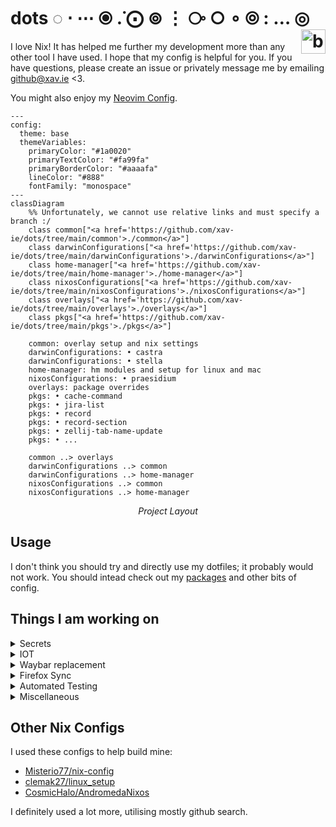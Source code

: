 # dots ◌ ⋅ ⋯ ⦿ .̇ ⨀ ⊚ ⋮ ⧂ ○ ∘ ⦾ : … ◎ <a href="https://builtwithnix.org"><img src="https://builtwithnix.org/badge.svg" alt="built with nix" height="39" align="right"/></a>

I love Nix! It has helped me further my development more than any
other tool I have used. I hope that my config is helpful for you. If you
have questions, please create an issue or privately message me by
emailing github@xav.ie <3.

You might also enjoy my [Neovim Config](https://github.com/xav-ie/xnixvim).

```mermaid
---
config:
  theme: base
  themeVariables:
    primaryColor: "#1a0020"
    primaryTextColor: "#fa99fa"
    primaryBorderColor: "#aaaafa"
    lineColor: "#888"
    fontFamily: "monospace"
---
classDiagram
    %% Unfortunately, we cannot use relative links and must specify a branch :/
    class common["<a href='https://github.com/xav-ie/dots/tree/main/common'>./common</a>"]
    class darwinConfigurations["<a href='https://github.com/xav-ie/dots/tree/main/darwinConfigurations'>./darwinConfigurations</a>"]
    class home-manager["<a href='https://github.com/xav-ie/dots/tree/main/home-manager'>./home-manager</a>"]
    class nixosConfigurations["<a href='https://github.com/xav-ie/dots/tree/main/nixosConfigurations'>./nixosConfigurations</a>"]
    class overlays["<a href='https://github.com/xav-ie/dots/tree/main/overlays'>./overlays</a>"]
    class pkgs["<a href='https://github.com/xav-ie/dots/tree/main/pkgs'>./pkgs</a>"]

    common: overlay setup and nix settings
    darwinConfigurations: • castra
    darwinConfigurations: • stella
    home-manager: hm modules and setup for linux and mac
    nixosConfigurations: • praesidium
    overlays: package overrides
    pkgs: • cache-command
    pkgs: • jira-list
    pkgs: • record
    pkgs: • record-section
    pkgs: • zellij-tab-name-update
    pkgs: • ...

    common ..> overlays
    darwinConfigurations ..> common
    darwinConfigurations ..> home-manager
    nixosConfigurations ..> common
    nixosConfigurations ..> home-manager
```

<div align="center">
    <em>Project Layout</em>
</div>

## Usage

I don't think you should try and directly use my dotfiles; it probably
would not work. You should intead check out my [packages](./pkgs) and
other bits of config.

## Things I am working on

<details>
<summary>Secrets</summary>  
I want to configure secrets the "right way".

- [ ] Use `pass` or `age` to just store all my ENV variables, but
      then it is another master password to remember, so I think I would
      rather figure something out with the bitwarden cli, my manager of
      choice. Honestly, I don't really know the best course of action,
      because what if I want to change my manager?? I might also want to
      just completely forgo bitwarden and just use good old encryption...
      There has to be someone else who thought of this
- [ ] Look into these secret solutions others have worked on:

  - [Secrets Management with SOPS-NIX by Vimjoyer](https://youtube.com/watch?v=G5f6GC7SnhU)
  - [NixOS Secrets Management by Emergent Mind](https://youtube.com/watch?v=G5f6GC7SnhU)
  - [Encrypted Secrets with NixOS](https://xeiaso.net/blog/nixos-encrypted-secrets-2021-01-20/)
  - [A Modern and Secure Desktop Setup](https://discourse.nixos.org/t/a-modern-and-secure-desktop-setup/41154)
  - [We should manage secrets the systemd way!](https://youtube.com/watch?v=YFXwV0ZO9NE)
  - [Alternative way to handle secrets](https://discourse.nixos.org/t/alternative-way-to-handle-secrets/35511)
  - [Introducing Secrix](https://journal.platonic.systems/introducing-secrix)
  - [Handling Secrets in NixOS: An Overview](https://discourse.nixos.org/t/handling-secrets-in-nixos-an-overview-git-crypt-agenix-sops-and-when-to-use-them/35462)
  </details>

<details>
<summary>IOT</summary>  
I have some things in my house that I want control with my computer.

- Computer lights are semi-controllable through `open-rgb -p`, but I
  need to set up more profiles.
- Govee light is controlled via an API. I think I just have to build a
  simple script to do so.
- Apple Home / TP-Link Switches.. I have no idea how to connect to
these yet, but I do know it is annoying to open my phone to turn on
my lights... I probably need to buy a homepod mini to also make them
"always connected" bc my phone takes like 10-20 seconds to connect
to them when I get home, which is really annoying bc it also
sometimes does not connect.
</details>

<details>
<summary>Waybar replacement</summary>  
I am not 100% happy with Waybar. It is a great tool for getting started,
but I want complete control. Also, the blur is controled through hacks.
Vimjoyer made a video on AGS: https://youtube.com/watch?v=GvpTUKaXqNk

I think this is a good idea to learn because it seems extremely
extensible to make future applications.

This should also mean I get keyboad access!

</details>

<details>
<summary>Firefox Sync</summary>

- [ ] I need to just make my firefox configured more through Nix. A
      lot of my plugins and settings are not 100% synced properly.
- [ ] I also need to find a RSS reader that can read/sync with a file
    system. I am currently using FeedBro, but it does not sync between
    my desktop and laptop.
</details>

<details>
<summary>Automated Testing</summary>
You will notice that a lot of my commits are update, then fixing the
update. This is because I update depencies from my desktop or laptop,
and then update from the other. This often leads to build time errors
that only occurs on the other system due to new options/drivers/etc.

There is a person who has a twitter thread (I can't remember who >:[)
who explain how they set up automated Github CI to test their config.

This would be **amazing** and I want to set this up, too.

I also want it to be where it will also boot up the desktop and take a
screenshot of it open and maybe even do some actions.

</details>

<details>
<summary>Miscellaneous</summary>

- [ ] Global mute - this will require building a virtual HID device
      that is recognized by Zoom. Then, when you mute this virtual device,
      the state is reflected in Zoom as well. This opens up many
      possibilities, the most obvious being a notification tray icon you
      can use to easily see muted state
- [ ] Backgrounds repo/drive sync: I need to sync my backgrounds with
      proton drive.
- [ ] Email notifications - web browser email notifications are
      acceptable, but they do not have a "delete" nor a "mark as read
      action", which would really help me to get to inbox 0.
- [ ] PETS - I really want to modify Spamton-Linux-Shimejii repo to
      have multiple different types of Shimejii. Right now, there is just
      this really ugly one. I also want to fix the divide by zero errors
      that keep making it crash.
- [ ] Email - just set up himalaya email client in vim.
- [ ] Reminders - I want my gcal to appear in my system and I want to
      be able to easily manage past and future reminders, a calendar. So I
      just have to set up a good and pretty system calendar
- [ ] Pomodoro - Set up system pomodoro
- [ ] Screensharing - I would prefer somebindings and a bit more
      chrome/indicators in my bar to show that I am sharing screen. I
      dislike that I could be screensharing and not really be aware that I
      am.
- [ ] Do Not Disturb - I would like to trigger DND when I am
      scrensharing. I really dislike that notifications come through on
      screenshare. Maybe I can still allow notifications, but hide them
      from screenshare entirely??? That would be really cool.
- [ ] use nix-colors repo for theming everything This is interesting: 
      [colemickens/nixcfg/mixins/_preferences.nix](https://github.com/colemickens/nixcfg/blob/3705032fd67f231fe83fd3bc25d4021b80394b1c/mixins/_preferences.nix)
</details>

## Other Nix Configs

I used these configs to help build mine:

- [Misterio77/nix-config](https://github.com/Misterio77/nix-config/blob/e360a9ecf6de7158bea813fc075f3f6228fc8fc0)
- [clemak27/linux_setup](https://github.com/clemak27/linux_setup/blob/4970745992be98b0d00fdae336b4b9ee63f3c1af)
- [CosmicHalo/AndromedaNixos](https://github.com/CosmicHalo/AndromedaNixos/blob/665668415fa72e850d322adbdacb81c1251301c0)

I definitely used a lot more, utilising mostly github search.
